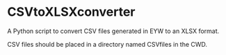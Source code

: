 # CSVtoXLSXconverter
A Python script to convert CSV files generated in EYW to an XLSX format. 


CSV files should be placed in a directory named CSVfiles in the CWD. 
